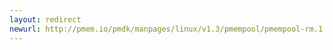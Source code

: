 ```yaml
---
layout: redirect
newurl: http://pmem.io/pmdk/manpages/linux/v1.3/pmempool/pmempool-rm.1.html
---
```

